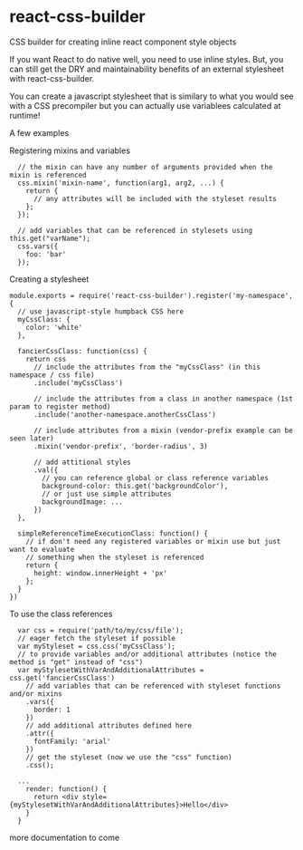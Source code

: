# react-css-builder
CSS builder for creating inline react component style objects

If you want React to do native well, you need to use inline styles.  But, you can still get the DRY and maintainability benefits of an external stylesheet with react-css-builder.

You can create a javascript stylesheet  that is similary to what you would see with a CSS precompiler but you can actually use variablees calculated at runtime!

A few examples

Registering mixins and variables
```
  // the mixin can have any number of arguments provided when the mixin is referenced
  css.mixin('mixin-name', function(arg1, arg2, ...) {
    return {
      // any attributes will be included with the styleset results
    };
  });

  // add variables that can be referenced in stylesets using this.get("varName");
  css.vars({
    foo: 'bar'
  });
```

Creating a stylesheet
```
module.exports = require('react-css-builder').register('my-namespace', {
  // use javascript-style humpback CSS here
  myCssClass: {
    color: 'white'
  },

  fancierCssClass: function(css) {
    return css
      // include the attributes from the "myCssClass" (in this namespace / css file)
      .include('myCssClass')

      // include the attributes from a class in another namespace (1st param to register method)
      .include('another-namespace.anotherCssClass')

      // include attributes from a mixin (vendor-prefix example can be seen later)
      .mixin('vendor-prefix', 'border-radius', 3)

      // add attitional styles
      .val({
        // you can reference global or class reference variables
        background-color: this.get('backgroundColor'),
        // or just use simple attributes
        backgroundImage: ...
      })
  },

  simpleReferenceTimeExecutionClass: function() {
    // if don't need any registered variables or mixin use but just want to evaluate
    // something when the styleset is referenced
    return {
      height: window.innerHeight + 'px'
    };
  }
})
```

To use the class references
```
  var css = require('path/to/my/css/file');
  // eager fetch the styleset if possible
  var myStyleset = css.css('myCssClass');
  // to provide variables and/or additional attributes (notice the method is "get" instead of "css")
  var myStylesetWithVarAndAdditionalAttributes = css.get('fancierCssClass')
    // add variables that can be referenced with styleset functions and/or mixins
    .vars({
      border: 1
    })
    // add additional attributes defined here
    .attr({
      fontFamily: 'arial'
    })
    // get the styleset (now we use the "css" function)
    .css();

  ...
    render: function() {
      return <div style={myStylesetWithVarAndAdditionalAttributes}>Hello</div>
    }
  }
```

more documentation to come